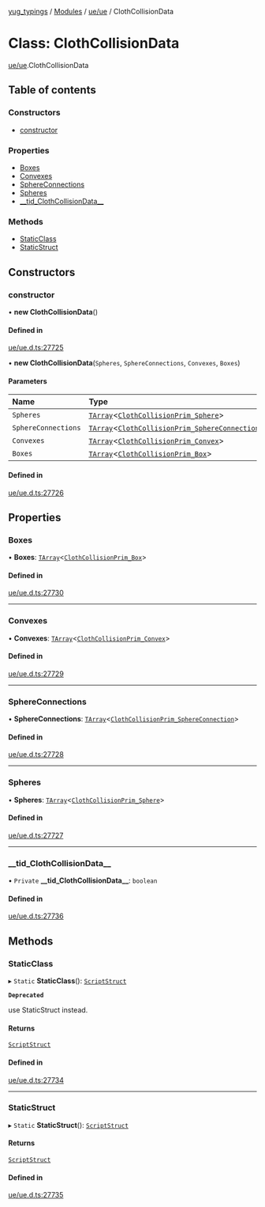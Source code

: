 [yug_typings](../README.md) / [Modules](../modules.md) / [ue/ue](../modules/ue_ue.md) / ClothCollisionData

# Class: ClothCollisionData

[ue/ue](../modules/ue_ue.md).ClothCollisionData

## Table of contents

### Constructors

- [constructor](ue_ue.ClothCollisionData.md#constructor)

### Properties

- [Boxes](ue_ue.ClothCollisionData.md#boxes)
- [Convexes](ue_ue.ClothCollisionData.md#convexes)
- [SphereConnections](ue_ue.ClothCollisionData.md#sphereconnections)
- [Spheres](ue_ue.ClothCollisionData.md#spheres)
- [\_\_tid\_ClothCollisionData\_\_](ue_ue.ClothCollisionData.md#__tid_clothcollisiondata__)

### Methods

- [StaticClass](ue_ue.ClothCollisionData.md#staticclass)
- [StaticStruct](ue_ue.ClothCollisionData.md#staticstruct)

## Constructors

### constructor

• **new ClothCollisionData**()

#### Defined in

[ue/ue.d.ts:27725](https://github.com/YugMetaverse/yug_typings/blob/b7d9b19/ue/ue.d.ts#L27725)

• **new ClothCollisionData**(`Spheres`, `SphereConnections`, `Convexes`, `Boxes`)

#### Parameters

| Name | Type |
| :------ | :------ |
| `Spheres` | [`TArray`](../interfaces/ue_puerts.TArray.md)<[`ClothCollisionPrim_Sphere`](ue_ue.ClothCollisionPrim_Sphere.md)\> |
| `SphereConnections` | [`TArray`](../interfaces/ue_puerts.TArray.md)<[`ClothCollisionPrim_SphereConnection`](ue_ue.ClothCollisionPrim_SphereConnection.md)\> |
| `Convexes` | [`TArray`](../interfaces/ue_puerts.TArray.md)<[`ClothCollisionPrim_Convex`](ue_ue.ClothCollisionPrim_Convex.md)\> |
| `Boxes` | [`TArray`](../interfaces/ue_puerts.TArray.md)<[`ClothCollisionPrim_Box`](ue_ue.ClothCollisionPrim_Box.md)\> |

#### Defined in

[ue/ue.d.ts:27726](https://github.com/YugMetaverse/yug_typings/blob/b7d9b19/ue/ue.d.ts#L27726)

## Properties

### Boxes

• **Boxes**: [`TArray`](../interfaces/ue_puerts.TArray.md)<[`ClothCollisionPrim_Box`](ue_ue.ClothCollisionPrim_Box.md)\>

#### Defined in

[ue/ue.d.ts:27730](https://github.com/YugMetaverse/yug_typings/blob/b7d9b19/ue/ue.d.ts#L27730)

___

### Convexes

• **Convexes**: [`TArray`](../interfaces/ue_puerts.TArray.md)<[`ClothCollisionPrim_Convex`](ue_ue.ClothCollisionPrim_Convex.md)\>

#### Defined in

[ue/ue.d.ts:27729](https://github.com/YugMetaverse/yug_typings/blob/b7d9b19/ue/ue.d.ts#L27729)

___

### SphereConnections

• **SphereConnections**: [`TArray`](../interfaces/ue_puerts.TArray.md)<[`ClothCollisionPrim_SphereConnection`](ue_ue.ClothCollisionPrim_SphereConnection.md)\>

#### Defined in

[ue/ue.d.ts:27728](https://github.com/YugMetaverse/yug_typings/blob/b7d9b19/ue/ue.d.ts#L27728)

___

### Spheres

• **Spheres**: [`TArray`](../interfaces/ue_puerts.TArray.md)<[`ClothCollisionPrim_Sphere`](ue_ue.ClothCollisionPrim_Sphere.md)\>

#### Defined in

[ue/ue.d.ts:27727](https://github.com/YugMetaverse/yug_typings/blob/b7d9b19/ue/ue.d.ts#L27727)

___

### \_\_tid\_ClothCollisionData\_\_

• `Private` **\_\_tid\_ClothCollisionData\_\_**: `boolean`

#### Defined in

[ue/ue.d.ts:27736](https://github.com/YugMetaverse/yug_typings/blob/b7d9b19/ue/ue.d.ts#L27736)

## Methods

### StaticClass

▸ `Static` **StaticClass**(): [`ScriptStruct`](ue_ue.ScriptStruct.md)

**`Deprecated`**

use StaticStruct instead.

#### Returns

[`ScriptStruct`](ue_ue.ScriptStruct.md)

#### Defined in

[ue/ue.d.ts:27734](https://github.com/YugMetaverse/yug_typings/blob/b7d9b19/ue/ue.d.ts#L27734)

___

### StaticStruct

▸ `Static` **StaticStruct**(): [`ScriptStruct`](ue_ue.ScriptStruct.md)

#### Returns

[`ScriptStruct`](ue_ue.ScriptStruct.md)

#### Defined in

[ue/ue.d.ts:27735](https://github.com/YugMetaverse/yug_typings/blob/b7d9b19/ue/ue.d.ts#L27735)
